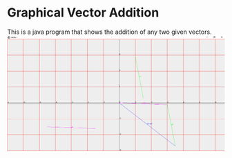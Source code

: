 # Graphical Vector Addition  
This is a java program that shows the addition of any two given vectors.  
![image](https://github.com/ZahraMahdikhani/Graphical-Vector-Addition/blob/master/Screenshot.png)
